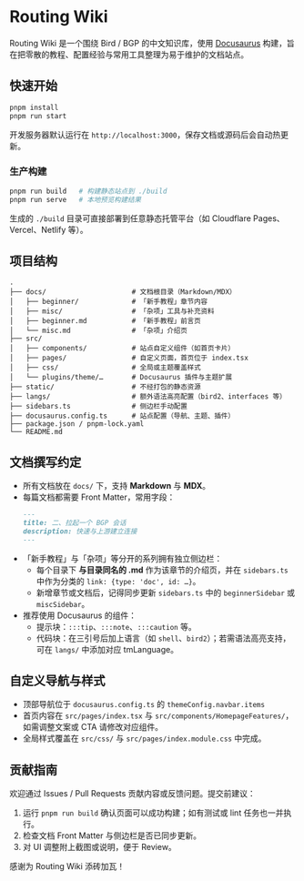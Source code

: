 # Routing Wiki

Routing Wiki 是一个围绕 Bird / BGP 的中文知识库，使用 [Docusaurus](https://docusaurus.io/) 构建，旨在把零散的教程、配置经验与常用工具整理为易于维护的文档站点。

## 快速开始

```bash
pnpm install
pnpm run start
```

开发服务器默认运行在 `http://localhost:3000`，保存文档或源码后会自动热更新。

### 生产构建

```bash
pnpm run build   # 构建静态站点到 ./build
pnpm run serve   # 本地预览构建结果
```

生成的 `./build` 目录可直接部署到任意静态托管平台（如 Cloudflare Pages、Vercel、Netlify 等）。

## 项目结构

```
.
├── docs/                     # 文档根目录（Markdown/MDX）
│   ├── beginner/             # 「新手教程」章节内容
│   ├── misc/                 # 「杂项」工具与补充资料
│   ├── beginner.md           # 「新手教程」前言页
│   └── misc.md               # 「杂项」介绍页
├── src/
│   ├── components/           # 站点自定义组件（如首页卡片）
│   ├── pages/                # 自定义页面，首页位于 index.tsx
│   ├── css/                  # 全局或主题覆盖样式
│   └── plugins/theme/…       # Docusaurus 插件与主题扩展
├── static/                   # 不经打包的静态资源
├── langs/                    # 额外语法高亮配置（bird2、interfaces 等）
├── sidebars.ts               # 侧边栏手动配置
├── docusaurus.config.ts      # 站点配置（导航、主题、插件）
├── package.json / pnpm-lock.yaml
└── README.md
```

## 文档撰写约定

- 所有文档放在 `docs/` 下，支持 **Markdown** 与 **MDX**。
- 每篇文档都需要 Front Matter，常用字段：
  ```md
  ---
  title: 二、拉起一个 BGP 会话
  description: 快速与上游建立连接
  ---
  ```
- 「新手教程」与「杂项」等分开的系列拥有独立侧边栏：
  - 每个目录下 **与目录同名的 .md** 作为该章节的介绍页，并在 `sidebars.ts` 中作为分类的 `link: {type: 'doc', id: …}`。
  - 新增章节或文档后，记得同步更新 `sidebars.ts` 中的 `beginnerSidebar` 或 `miscSidebar`。
- 推荐使用 Docusaurus 的组件：
  - 提示块：`:::tip`、`:::note`、`:::caution` 等。
  - 代码块：在三引号后加上语言（如 `shell`、`bird2`）；若需语法高亮支持，可在 `langs/` 中添加对应 tmLanguage。

## 自定义导航与样式

- 顶部导航位于 `docusaurus.config.ts` 的 `themeConfig.navbar.items`
- 首页内容在 `src/pages/index.tsx` 与 `src/components/HomepageFeatures/`，如需调整文案或 CTA 请修改对应组件。
- 全局样式覆盖在 `src/css/` 与 `src/pages/index.module.css` 中完成。

## 贡献指南

欢迎通过 Issues / Pull Requests 贡献内容或反馈问题。提交前建议：

1. 运行 `pnpm run build` 确认页面可以成功构建；如有测试或 lint 任务也一并执行。
2. 检查文档 Front Matter 与侧边栏是否已同步更新。
3. 对 UI 调整附上截图或说明，便于 Review。

感谢为 Routing Wiki 添砖加瓦！
